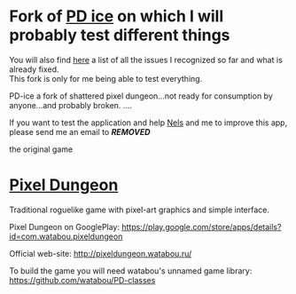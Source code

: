 Fork of [PD ice](https://github.com/ndachel/PD-ice) on which I will probably test different things
=============
You will also find [here](https://github.com/Sarius997/PD-ice/blob/master/Tasks.md) a list of all the issues I recognized so far and what is already fixed. </br>
This fork is only for me being able to test everything.

PD-ice a fork of shattered pixel dungeon...not ready for consumption by anyone...and probably broken. 
....

If you want to test the application and help [Nels](https://github.com/ndachel) and me to improve this app, please send me an email to ***REMOVED***
</br>

the original game

[Pixel Dungeon](https://github.com/watabou/pixel-dungeon)
============
Traditional roguelike game with pixel-art graphics and simple interface.

Pixel Dungeon on GooglePlay: 
https://play.google.com/store/apps/details?id=com.watabou.pixeldungeon

Official web-site: 
http://pixeldungeon.watabou.ru/

To build the game you will need watabou's unnamed game library:
https://github.com/watabou/PD-classes

